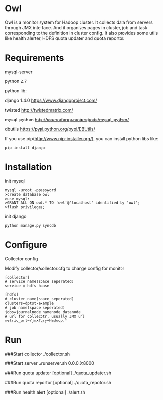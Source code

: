 # Owl
Owl is a monitor system for Hadoop cluster. It collects data from servers  
through JMX interface. And it organizes pages in cluster, job and task  
corresponding to the definition in cluster config. It also provides some utils  
like health alerter, HDFS quota updater and quota reportor.

# Requirements
mysql-server

python 2.7

python lib:

django 1.4.0 <https://www.djangoproject.com/>

twisted <http://twistedmatrix.com/>

mysql-python <http://sourceforge.net/projects/mysql-python/>

dbutils <https://pypi.python.org/pypi/DBUtils/>

If you use pip(<http://www.pip-installer.org/>), you can install python libs like:

    pip install django

# Installation
init mysql

    mysql -uroot -ppassword
    >create database owl
    >use mysql;
    >GRANT ALL ON owl.* TO 'owl'@'localhost' identified by 'owl';
    >flush privileges;

init django
  
    python manage.py syncdb

# Configure
Collector config

Modify collector/collector.cfg to change config for monitor

    [collector]
    # service name(space seperated)
    service = hdfs hbase
    
    [hdfs] 
    # cluster name(space seperated)
    clusters=dptst-example
    # job name(space seperated)
    jobs=journalnode namenode datanode
    # url for collecotr, usually JMX url
    metric_url=/jmx?qry=Hadoop:*

# Run
###Start collector
    ./collector.sh

###Start server
    ./runserver.sh 0.0.0.0:8000 

###Run quota updater [optional]
    ./quota_updater.sh

###Run quota reportor [optional]
    ./quota_repotor.sh

###Run health alert [optional]
    ./alert.sh 
